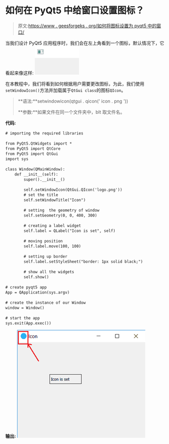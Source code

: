 # 如何在 PyQt5 中给窗口设置图标？

> 原文:[https://www . geesforgeks . org/如何将图标设置为 pyqt5 中的窗口/](https://www.geeksforgeeks.org/how-to-set-icon-to-a-window-in-pyqt5/)

当我们设计 PyQt5 应用程序时，我们会在左上角看到一个图标，默认情况下，它看起来像这样:
![pyqt5-default-icon](img/edc537207ae98961487a8ca2d6e7d14a.png)

在本教程中，我们将看到如何根据用户需要更改图标，为此，我们使用`setWindowIcon()`方法并加载属于`QtGui class`的图标`QIcon`。

> **语法:**setwindowicon(qtgui . qicon(' icon . png '))
> 
> **参数:**如果文件在同一个文件夹中，bIt 取文件名。

**代码:**

```
# importing the required libraries

from PyQt5.QtWidgets import * 
from PyQt5 import QtCore
from PyQt5 import QtGui
import sys

class Window(QMainWindow):
    def __init__(self):
        super().__init__()

        self.setWindowIcon(QtGui.QIcon('logo.png'))
        # set the title
        self.setWindowTitle("Icon")

        # setting  the geometry of window
        self.setGeometry(0, 0, 400, 300)

        # creating a label widget
        self.label = QLabel("Icon is set", self)

        # moving position
        self.label.move(100, 100)

        # setting up border
        self.label.setStyleSheet("border: 1px solid black;")

        # show all the widgets
        self.show()

# create pyqt5 app
App = QApplication(sys.argv)

# create the instance of our Window
window = Window()

# start the app
sys.exit(App.exec())
```

**输出:**
![pyqt-set-icon](img/9a2fdcf1d29b4fecf49048b90c7e446e.png)